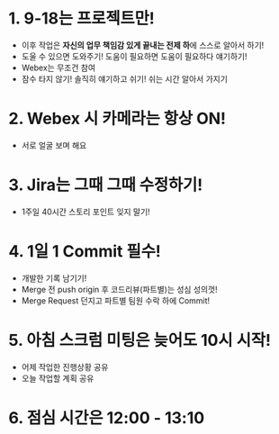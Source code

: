 # 1. 9-18는 프로젝트만!

- 이후 작업은 **자신의 업무 책임감 있게 끝내는 전제 하**에 스스로 알아서 하기!
- 도울 수 있으면 도와주기! 도움이 필요하면 도움이 필요하다 얘기하기!
- Webex는 무조건 참여
- 잠수 타지 않기! 솔직히 얘기하고 쉬기! 쉬는 시간 알아서 가지기

# 2. Webex 시 카메라는 항상 ON!

- 서로 얼굴 보며 해요

# 3. Jira는 그때 그때 수정하기!

- 1주일 40시간 스토리 포인트 잊지 말기!

# 4. 1일 1 Commit  필수!

- 개발한 기록 남기기!
- Merge 전 push origin 후 코드리뷰(파트별)는 성심 성의껏!
- Merge Request 던지고 파트별 팀원 수락 하에 Commit!

# 5. 아침 스크럼 미팅은 늦어도 10시 시작!

- 어제 작업한 진행상황 공유
- 오늘 작업할 계획 공유

# 6. 점심 시간은 12:00 - 13:10